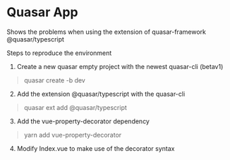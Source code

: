 # Quasar App

Shows the problems when using the extension of quasar-framework @quasar/typescript

Steps to reproduce the environment
1. Create a new quasar empty project with the newest quasar-cli (betav1) 
> quasar create -b dev
2. Add the extension @quasar/typescript with the quasar-cli
> quasar ext add @quasar/typescript
3. Add the vue-property-decorator dependency
> yarn add vue-property-decorator
4. Modify Index.vue to make use of the decorator syntax
